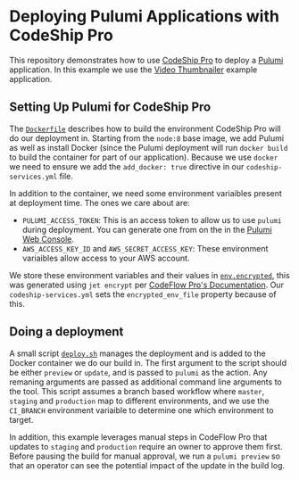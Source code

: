 # Deploying Pulumi Applications with CodeShip Pro

This repository demonstrates how to use [CodeShip Pro](https://codeship.com/features/pro) to deploy a [Pulumi](https://pulumi.io) application. In this example we use the [Video Thumbnailer](https://github.com/pulumi/examples/tree/master/cloud-js-thumbnailer) example application.

## Setting Up Pulumi for CodeShip Pro

The [`Dockerfile`](./Dockerfile) describes how to build the environment CodeShip Pro will do our deployment in. Starting from the `node:8` base image, we add Pulumi as well as install Docker (since the Pulumi deployment will run `docker build` to build the container for part of our application). Because we use `docker` we need to ensure we add the `add_docker: true` directive in our `codeship-services.yml` file.

In addition to the container, we need some environment variaibles present at deployment time. The ones we care about are:

 - `PULUMI_ACCESS_TOKEN`: This is an access token to allow us to use `pulumi` during deployment. You can generate one from on the in the [Pulumi Web Console](https://app.pulumi.com/account/tokens).
 - `AWS_ACCESS_KEY_ID` and `AWS_SECRET_ACCESS_KEY`: These environment variaibles allow access to your AWS account.
 
We store these environment variables and their values in [`env.encrypted`](./env.encrypted), this was generated using `jet encrypt` per [CodeFlow Pro's Documentation](https://documentation.codeship.com/pro/builds-and-configuration/environment-variables/#encrypted-environment-variables). Our `codeship-services.yml` sets the `encrypted_env_file` property because of this.

## Doing a deployment

A small script [`deploy.sh`](./deploy.sh) manages the deployment and is added to the Docker container we do our build in. The first argument to the script should be either `preview` or `update`, and is passed to `pulumi` as the action. Any remaning arguments are passed as additional command line arguments to the tool. This script assumes a branch based workflow where `master`, `staging` and `production` map to different environments, and we use the `CI_BRANCH` environment variaible to determine one which environment to target.

In addition, this example leverages manual steps in CodeFlow Pro that updates to `staging` and `production` require an owner to approve them first. Before pausing the build for manual approval, we run a `pulumi preview` so that an operator can see the potential impact of the update in the build log.


